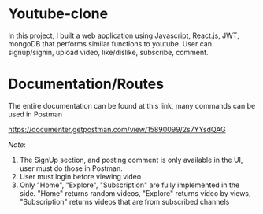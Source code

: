 # Youtube-clone
In this project, I built a web application using Javascript, React.js, JWT, mongoDB that performs similar functions to youtube. User can signup/signin, upload video, like/dislike, subscribe, comment.

# Documentation/Routes
The entire documentation can be found at this link, many commands can be used in Postman

https://documenter.getpostman.com/view/15890099/2s7YYsdQAG

*Note*: 
1. The SignUp section, and posting comment is only available in the UI, user must do those in Postman. 
2. User must login before viewing video
3. Only "Home", "Explore", "Subscription" are fully implemented in the side. "Home" returns random videos, "Explore" returns video by views, "Subscription" returns videos that are from subscribed channels

